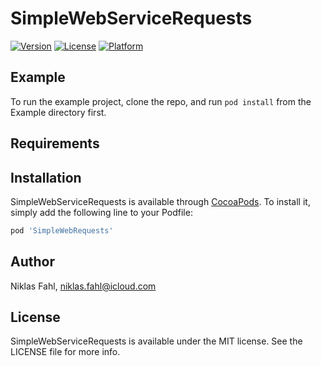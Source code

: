 # SimpleWebServiceRequests

[![Version](https://img.shields.io/cocoapods/v/SimpleWebRequests.svg?style=flat)](http://cocoapods.org/pods/SimpleWebServiceRequests)
[![License](https://img.shields.io/cocoapods/l/SimpleWebRequests.svg?style=flat)](http://cocoapods.org/pods/SimpleWebServiceRequests)
[![Platform](https://img.shields.io/cocoapods/p/SimpleWebRequests.svg?style=flat)](http://cocoapods.org/pods/SimpleWebServiceRequests)

## Example

To run the example project, clone the repo, and run `pod install` from the Example directory first.

## Requirements

## Installation

SimpleWebServiceRequests is available through [CocoaPods](http://cocoapods.org). To install
it, simply add the following line to your Podfile:

```ruby
pod 'SimpleWebRequests'
```

## Author

Niklas Fahl, niklas.fahl@icloud.com

## License

SimpleWebServiceRequests is available under the MIT license. See the LICENSE file for more info.

